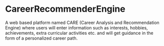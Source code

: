 # CareerRecommenderEngine
A web based platform named CARE (Career Analysis and Recommendation Engine) where users will enter information such as interests, hobbies, achievements, extra curricular activities etc. and will get guidance in the form of a personalized career path.

